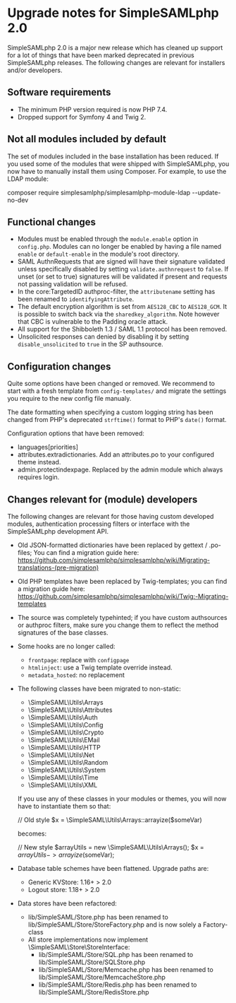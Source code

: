 Upgrade notes for SimpleSAMLphp 2.0
====================================

SimpleSAMLphp 2.0 is a major new release which has cleaned up support for a
lot of things that have been marked deprecated in previous SimpleSAMLphp
releases. The following changes are relevant for installers and/or developers.

Software requirements
---------------------
- The minimum PHP version required is now PHP 7.4.
- Dropped support for Symfony 4 and Twig 2.

Not all modules included by default
-----------------------------------
The set of modules included in the base installation has been reduced.
If you used some of the modules that were shipped with SimpleSAMLphp, you now have to manually install them using Composer.
For example, to use the LDAP module:

  composer require simplesamlphp/simplesamlphp-module-ldap --update-no-dev

Functional changes
------------------
- Modules must be enabled through the `module.enable` option in `config.php`. Modules can no longer be enabled by having
  a file named `enable` or `default-enable` in the module's root directory.
- SAML AuthnRequests that are signed will have their signature validated unless specifically disabled
  by setting `validate.authnrequest` to `false`. If unset (or set to true) signatures will be
  validated if present and requests not passing validation will be refused.
- In the  core:TargetedID authproc-filter, the `attributename` setting has been renamed to `identifyingAttribute`.
- The default encryption algorithm is set from `AES128_CBC` to `AES128_GCM`.
  It is possible to switch back via the `sharedkey_algorithm`.
  Note however that CBC is vulnerable to the Padding oracle attack.
- All support for the Shibboleth 1.3 / SAML 1.1 protocol has been removed.
- Unsolicited responses can denied by disabling it by setting `disable_unsolicited` to `true` in the SP authsource.

Configuration changes
---------------------
Quite some options have been changed or removed. We recommend to start with a fresh
template from `config-templates/` and migrate the settings you require to the new
config file manualy.

The date formatting when specifying a custom logging string has been changed from PHP's
deprecated `strftime()` format to PHP's `date()` format.

Configuration options that have been removed:
 - languages[priorities]
 - attributes.extradictionaries. Add an attributes.po to your configured theme instead.
 - admin.protectindexpage. Replaced by the admin module which always requires login.

Changes relevant for (module) developers
----------------------------------------
The following changes are relevant for those having custom developed modules, authentication
processing filters or interface with the SimpleSAMLphp development API.

- Old JSON-formatted dictionaries have been replaced by gettext / .po-files;
    You can find a migration guide here: https://github.com/simplesamlphp/simplesamlphp/wiki/Migrating-translations-(pre-migration)
- Old PHP templates have been replaced by Twig-templates; you can find a migration
    guide here: https://github.com/simplesamlphp/simplesamlphp/wiki/Twig:-Migrating-templates
- The source was completely typehinted; if you have custom authsources or authproc filters, 
    make sure you change them to reflect the method signatures of the base classes.
- Some hooks are no longer called:
  - `frontpage`: replace with `configpage`
  - `htmlinject`: use a Twig template override instead.
  - `metadata_hosted`: no replacement
- The following classes have been migrated to non-static:
  + \SimpleSAML\Utils\Arrays
  + \SimpleSAML\Utils\Attributes
  + \SimpleSAML\Utils\Auth
  + \SimpleSAML\Utils\Config
  + \SimpleSAML\Utils\Crypto
  + \SimpleSAML\Utils\EMail
  + \SimpleSAML\Utils\HTTP
  + \SimpleSAML\Utils\Net
  + \SimpleSAML\Utils\Random
  + \SimpleSAML\Utils\System
  + \SimpleSAML\Utils\Time
  + \SimpleSAML\Utils\XML

  If you use any of these classes in your modules or themes, you will now have to instantiate them so that:

  // Old style
  $x = \SimpleSAML\Utils\Arrays::arrayize($someVar)

  becomes:

  // New style
  $arrayUtils = new \SimpleSAML\Utils\Arrays();
  $x = $arrayUtils->arrayize($someVar);

- Database table schemes have been flattened. Upgrade paths are:
  - Generic KVStore:  1.16+ > 2.0
  - Logout store:     1.18+ > 2.0

- Data stores have been refactored:
  - lib/SimpleSAML/Store.php has been renamed to lib/SimpleSAML/Store/StoreFactory.php and is now solely a Factory-class
  - All store implementations now implement \SimpleSAML\Store\StoreInterface:
    - lib/SimpleSAML/Store/SQL.php has been renamed to lib/SimpleSAML/Store/SQLStore.php
    - lib/SimpleSAML/Store/Memcache.php has been renamed to lib/SimpleSAML/Store/MemcacheStore.php
    - lib/SimpleSAML/Store/Redis.php has been renamed to lib/SimpleSAML/Store/RedisStore.php

